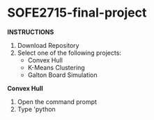 # SOFE2715-final-project  
**INSTRUCTIONS**
1. Download Repository
2. Select one of the following projects:  
    - Convex Hull
    - K-Means Clustering
    - Galton Board Simulation  
  
**Convex Hull**
1. Open the command prompt
2. Type 'python 
